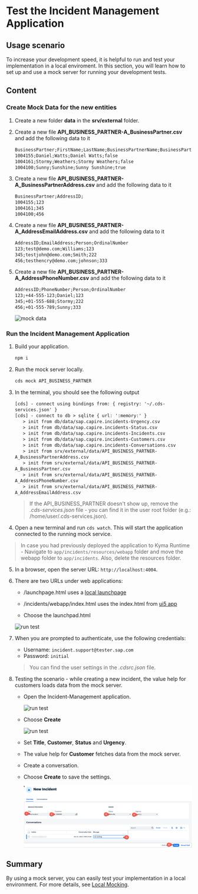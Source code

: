 # Test the Incident Management Application

## Usage scenario

To increase your development speed, it is helpful to run and test your implementation in a local enviroment. In this section, you will learn how to set up and use a mock server for running your development tests.  

## Content

### Create Mock Data for the new entities

1. Create a new folder **data** in the **srv/external** folder.

2. Create a new file **API_BUSINESS_PARTNER-A_BusinessPartner.csv** and add the following data to it
   
   ```csv
   BusinessPartner;FirstName;LastName;BusinessPartnerName;BusinessPartnerIsBlocked;
   1004155;Daniel;Watts;Daniel Watts;false
   1004161;Stormy;Weathers;Stormy Weathers;false
   1004100;Sunny;Sunshine;Sunny Sunshine;true
   ```

3. Create a new file **API_BUSINESS_PARTNER-A_BusinessPartnerAddress.csv** and add the following data to it

   ```csv
   BusinessPartner;AddressID;
   1004155;123
   1004161;345
   1004100;456
   ```

4. Create a new file **API_BUSINESS_PARTNER-A_AddressEmailAddress.csv** and add the following data to it

   ```csv
   AddressID;EmailAddress;Person;OrdinalNumber
   123;test@demo.com;Williams;123
   345;testjohn@demo.com;Smith;222
   456;testhencry@demo.com;johnson;333
   ```
5. Create a new file **API_BUSINESS_PARTNER-A_AddressPhoneNumber.csv** and add the following data to it

   ```csv
   AddressID;PhoneNumber;Person;OrdinalNumber
   123;+44-555-123;Daniel;123
   345;+01-555-688;Stormy;222
   456;+01-555-789;Sunny;333
   ```
   
    ![mock data](./images/test-app00.png)

### Run the Incident Management Application

1. Build your application.

   ```sh
   npm i
   ```

2. Run the mock server locally.

   ```sh
   cds mock API_BUSINESS_PARTNER
   ```

3. In the terminal, you should see the following output
   ```cds
   [cds] - connect using bindings from: { registry: '~/.cds-services.json' }
   [cds] - connect to db > sqlite { url: ':memory:' }
      > init from db/data/sap.capire.incidents-Urgency.csv 
      > init from db/data/sap.capire.incidents-Status.csv 
      > init from db/data/sap.capire.incidents-Incidents.csv 
      > init from db/data/sap.capire.incidents-Customers.csv 
      > init from db/data/sap.capire.incidents-Conversations.csv 
      > init from srv/external/data/API_BUSINESS_PARTNER-A_BusinessPartnerAddress.csv 
      > init from srv/external/data/API_BUSINESS_PARTNER-A_BusinessPartner.csv 
      > init from srv/external/data/API_BUSINESS_PARTNER-A_AddressPhoneNumber.csv 
      > init from srv/external/data/API_BUSINESS_PARTNER-A_AddressEmailAddress.csv  
   ```
   > If the API_BUSINESS_PARTNER doesn't show up, remove the *.cds-services.json* file - you can find it in the user root folder (e.g.: /home/user/.cds-services.json).

4.  Open a new terminal and run `cds watch`. This will start the application connected to the running mock service.
   >In case you had previously deployed the application to Kyma Runtime -  Navigate to `app/incidents/resources/webapp` folder and move the webapp folder to `app/incidents`. Also, delete the resources folder.
5. In a browser, open the server URL: `http://localhost:4004`.
6. There are two URLs under web applications:
 
    - /launchpage.html uses a [local launchpage](!https://pages.github.tools.sap/cap/golden-path/develop/Launchpage/Launchpage)
    - /incidents/webapp/index.html uses the index.html from [ui5 app](!https://pages.github.tools.sap/cap/golden-path/develop/btp-app-create-ui-fiori-elements/btp-app-create-ui-fiori-elements)
  
    - Choose the launchpad.html
    
   ![run test](./images/test-app01.png)


7.  When you are prompted to authenticate, use the following credentials:
 
    - Username: `incident.support@tester.sap.com`
    - Password: `initial`   
    
    > You can find the user settings in the *.cdsrc.json* file.

8. Testing the scenario - while creating a new incident, the value help for customers loads data from the mock server.
   * Open the Incident-Management application.
  
      ![run test](./images/test-app02.png)
  
   *  Choose **Create**
  
      ![run test](./images/test-app03.png)
   
   * Set **Title**, **Customer**, **Status** and **Urgency**. 
   * The value help for **Customer** fetches data from the mock server.
   * Create a conversation.
   * Choose **Create** to save the settings.
     
      ![run test](./images/test-app04.png)
   

## Summary
By using a mock server, you can easily test your implementation in a local environment. For more details, see [Local Mocking](https://cap.cloud.sap/docs/guides/using-services#local-mocking).
